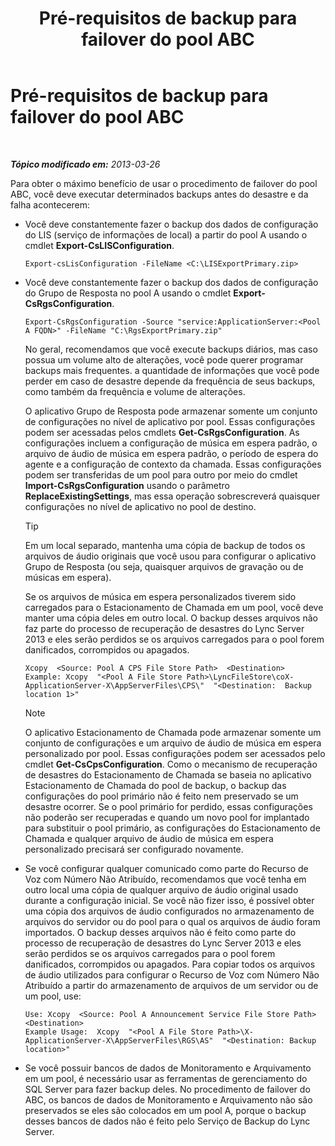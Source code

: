 ﻿---
title: Pré-requisitos de backup para failover do pool ABC
TOCTitle: Pré-requisitos de backup para failover do pool ABC
ms:assetid: 652046f5-6086-4592-902d-d5789581977d
ms:mtpsurl: https://technet.microsoft.com/pt-br/library/JJ945634(v=OCS.15)
ms:contentKeyID: 52057647
ms.date: 05/19/2016
mtps_version: v=OCS.15
ms.translationtype: HT
---

# Pré-requisitos de backup para failover do pool ABC

 

_**Tópico modificado em:** 2013-03-26_

Para obter o máximo benefício de usar o procedimento de failover do pool ABC, você deve executar determinados backups antes do desastre e da falha acontecerem:

  - Você deve constantemente fazer o backup dos dados de configuração do LIS (serviço de informações de local) a partir do pool A usando o cmdlet **Export-CsLISConfiguration**.
    
        Export-csLisConfiguration -FileName <C:\LISExportPrimary.zip>

  - Você deve constantemente fazer o backup dos dados de configuração do Grupo de Resposta no pool A usando o cmdlet **Export-CsRgsConfiguration**.
    
        Export-CsRgsConfiguration -Source "service:ApplicationServer:<Pool A FQDN>" -FileName "C:\RgsExportPrimary.zip"
    
    No geral, recomendamos que você execute backups diários, mas caso possua um volume alto de alterações, você pode querer programar backups mais frequentes. a quantidade de informações que você pode perder em caso de desastre depende da frequência de seus backups, como também da frequência e volume de alterações.
    
    O aplicativo Grupo de Resposta pode armazenar somente um conjunto de configurações no nível de aplicativo por pool. Essas configurações podem ser acessadas pelos cmdlets **Get-CsRgsConfiguration**. As configurações incluem a configuração de música em espera padrão, o arquivo de áudio de música em espera padrão, o período de espera do agente e a configuração de contexto da chamada. Essas configurações podem ser transferidas de um pool para outro por meio do cmdlet **Import-CsRgsConfiguration** usando o parâmetro **ReplaceExistingSettings**, mas essa operação sobrescreverá quaisquer configurações no nível de aplicativo no pool de destino.
    

    > [!TIP]
    > Em um local separado, mantenha uma cópia de backup de todos os arquivos de áudio originais que você usou para configurar o aplicativo Grupo de Resposta (ou seja, quaisquer arquivos de gravação ou de músicas em espera).

    
    Se os arquivos de música em espera personalizados tiverem sido carregados para o Estacionamento de Chamada em um pool, você deve manter uma cópia deles em outro local. O backup desses arquivos não faz parte do processo de recuperação de desastres do Lync Server 2013 e eles serão perdidos se os arquivos carregados para o pool forem danificados, corrompidos ou apagados.
    
        Xcopy  <Source: Pool A CPS File Store Path>  <Destination>
        Example: Xcopy  "<Pool A File Store Path>\LyncFileStore\coX-ApplicationServer-X\AppServerFiles\CPS\"  "<Destination:  Backup location 1>"
    
    > [!NOTE]  
    > O aplicativo Estacionamento de Chamada pode armazenar somente um conjunto de configurações e um arquivo de áudio de música em espera personalizado por pool. Essas configurações podem ser acessados pelo cmdlet <strong>Get-CsCpsConfiguration</strong>. Como o mecanismo de recuperação de desastres do Estacionamento de Chamada se baseia no aplicativo Estacionamento de Chamada do pool de backup, o backup das configurações do pool primário não é feito nem preservado se um desastre ocorrer. Se o pool primário for perdido, essas configurações não poderão ser recuperadas e quando um novo pool for implantado para substituir o pool primário, as configurações do Estacionamento de Chamada e qualquer arquivo de áudio de música em espera personalizado precisará ser configurado novamente.

  - Se você configurar qualquer comunicado como parte do Recurso de Voz com Número Não Atribuído, recomendamos que você tenha em outro local uma cópia de qualquer arquivo de áudio original usado durante a configuração inicial. Se você não fizer isso, é possível obter uma cópia dos arquivos de áudio configurados no armazenamento de arquivos do servidor ou do pool para o qual os arquivos de áudio foram importados. O backup desses arquivos não é feito como parte do processo de recuperação de desastres do Lync Server 2013 e eles serão perdidos se os arquivos carregados para o pool forem danificados, corrompidos ou apagados. Para copiar todos os arquivos de áudio utilizados para configurar o Recurso de Voz com Número Não Atribuído a partir do armazenamento de arquivos de um servidor ou de um pool, use:
    
        Use: Xcopy  <Source: Pool A Announcement Service File Store Path>  <Destination>
        Example Usage:  Xcopy  "<Pool A File Store Path>\X-ApplicationServer-X\AppServerFiles\RGS\AS"  "<Destination: Backup location>"

  - Se você possuir bancos de dados de Monitoramento e Arquivamento em um pool, é necessário usar as ferramentas de gerenciamento do SQL Server para fazer backup deles. No procedimento de failover do ABC, os bancos de dados de Monitoramento e Arquivamento não são preservados se eles são colocados em um pool A, porque o backup desses bancos de dados não é feito pelo Serviço de Backup do Lync Server.

